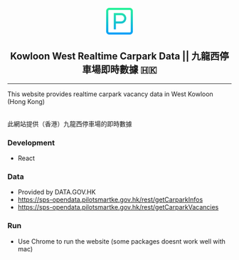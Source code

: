 <p align="center">
    <img alt="Parking" src="./src/images/icon.svg" width="60" />
</p>
<h2 align="center">
  Kowloon West Realtime Carpark Data || 九龍西停車場即時數據 🇭🇰
</h2>


<hr/>
This website provides realtime carpark vacancy data in West Kowloon (Hong Kong)

<br/>此網站提供（香港）九龍西停車場的即時數據

### Development
* React

### Data
* Provided by DATA.GOV.HK
* https://sps-opendata.pilotsmartke.gov.hk/rest/getCarparkInfos
* https://sps-opendata.pilotsmartke.gov.hk/rest/getCarparkVacancies

### Run

* Use Chrome to run the website (some packages doesnt work well with mac)



